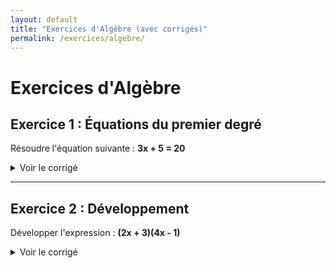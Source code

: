 ```yaml
---
layout: default
title: "Exercices d'Algèbre (avec corrigés)"
permalink: /exercices/algebre/
---
```


# Exercices d'Algèbre

## Exercice 1 : Équations du premier degré
Résoudre l'équation suivante :
**3x + 5 = 20**

<details>
<summary>Voir le corrigé</summary>
<p>
Pour résoudre 3x + 5 = 20 :
1. Soustraire 5 des deux côtés : 3x = 15
2. Diviser par 3 : x = 5
</p>
</details>

---
## Exercice 2 : Développement
Développer l'expression :
**(2x + 3)(4x - 1)**

<details>
<summary>Voir le corrigé</summary>
<p>
Pour développer (2x + 3)(4x - 1) :
1. Appliquer la distributivité : 2x * 4x = 8x², 2x * (-1) = -2x, 3 * 4x = 12x, 3 * (-1) = -3
2. Combiner les termes : 8x² - 2x + 12x - 3 = 8x² + 10x - 3
</p>
</details>
